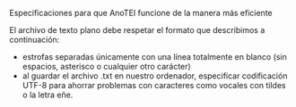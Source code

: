 Especificaciones para que AnoTEI funcione de la manera más eficiente

El archivo de texto plano debe respetar el formato que describimos a continuación:
* estrofas separadas únicamente con una línea totalmente en blanco (sin espacios, asterisco o cualquier otro carácter)
* al guardar el archivo .txt en nuestro ordenador, especificar codificación UTF-8 para ahorrar problemas con caracteres como vocales con tildes o la letra eñe.
